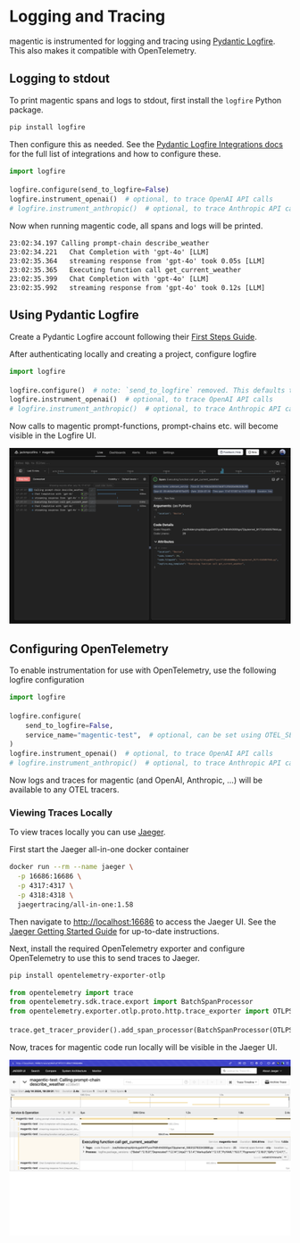 # Logging and Tracing

magentic is instrumented for logging and tracing using [Pydantic Logfire](https://pydantic.dev/logfire). This also makes it compatible with OpenTelemetry.

## Logging to stdout

To print magentic spans and logs to stdout, first install the `logfire` Python package.

```sh
pip install logfire
```

Then configure this as needed. See the [Pydantic Logfire Integrations docs](https://docs.pydantic.dev/logfire/integrations/) for the full list of integrations and how to configure these.

```python
import logfire

logfire.configure(send_to_logfire=False)
logfire.instrument_openai()  # optional, to trace OpenAI API calls
# logfire.instrument_anthropic()  # optional, to trace Anthropic API calls
```

Now when running magentic code, all spans and logs will be printed.

```
23:02:34.197 Calling prompt-chain describe_weather
23:02:34.221   Chat Completion with 'gpt-4o' [LLM]
23:02:35.364   streaming response from 'gpt-4o' took 0.05s [LLM]
23:02:35.365   Executing function call get_current_weather
23:02:35.399   Chat Completion with 'gpt-4o' [LLM]
23:02:35.992   streaming response from 'gpt-4o' took 0.12s [LLM]
```

## Using Pydantic Logfire

Create a Pydantic Logfire account following their [First Steps Guide](https://docs.pydantic.dev/logfire/guides/first_steps/).

After authenticating locally and creating a project, configure logfire

```python
import logfire

logfire.configure()  # note: `send_to_logfire` removed. This defaults to True
logfire.instrument_openai()  # optional, to trace OpenAI API calls
# logfire.instrument_anthropic()  # optional, to trace Anthropic API calls
```

Now calls to magentic prompt-functions, prompt-chains etc. will become visible in the Logfire UI.

![Logfire trace for get_current_weather](assets/images/logfire_describe_weather.png)

## Configuring OpenTelemetry

To enable instrumentation for use with OpenTelemetry, use the following logfire configuration

```python
import logfire

logfire.configure(
    send_to_logfire=False,
    service_name="magentic-test",  # optional, can be set using OTEL_SERVICE_NAME env var
)
logfire.instrument_openai()  # optional, to trace OpenAI API calls
# logfire.instrument_anthropic()  # optional, to trace Anthropic API calls
```

Now logs and traces for magentic (and OpenAI, Anthropic, ...) will be available to any OTEL tracers.

### Viewing Traces Locally

To view traces locally you can use [Jaeger](https://www.jaegertracing.io/).

First start the Jaeger all-in-one docker container

```sh
docker run --rm --name jaeger \
  -p 16686:16686 \
  -p 4317:4317 \
  -p 4318:4318 \
  jaegertracing/all-in-one:1.58
```

Then navigate to [http://localhost:16686](http://localhost:16686) to access the Jaeger UI. See the [Jaeger Getting Started Guide](https://www.jaegertracing.io/docs/latest/getting-started/) for up-to-date instructions.

Next, install the required OpenTelemetry exporter and configure OpenTelemetry to use this to send traces to Jaeger.

```sh
pip install opentelemetry-exporter-otlp
```

```python
from opentelemetry import trace
from opentelemetry.sdk.trace.export import BatchSpanProcessor
from opentelemetry.exporter.otlp.proto.http.trace_exporter import OTLPSpanExporter

trace.get_tracer_provider().add_span_processor(BatchSpanProcessor(OTLPSpanExporter()))
```

Now, traces for magentic code run locally will be visible in the Jaeger UI.

![Jaeger trace for get_current_weather](assets/images/jaeger_describe_weather.png)
